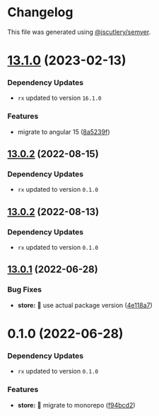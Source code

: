 # Changelog

This file was generated using [@jscutlery/semver](https://github.com/jscutlery/semver).

# [13.1.0](https://github.com/ngry-project/workspace/compare/store@13.0.2...store@13.1.0) (2023-02-13)

### Dependency Updates

* `rx` updated to version `16.1.0`

### Features

* migrate to angular 15 ([8a5239f](https://github.com/ngry-project/workspace/commit/8a5239f69c1b0e9188f8a8023ca96c1cd91a3454))



## [13.0.2](https://github.com/ngry-project/workspace/compare/store@13.0.1...store@13.0.2) (2022-08-15)

### Dependency Updates

* `rx` updated to version `0.1.0`


## [13.0.2](https://github.com/ngry-project/workspace/compare/store@13.0.1...store@13.0.2) (2022-08-13)

### Dependency Updates

* `rx` updated to version `0.1.0`


## [13.0.1](https://github.com/ngry-project/workspace/compare/store@0.1.0...store@13.0.1) (2022-06-28)


### Bug Fixes

* **store:** :wrench: use actual package version ([4e118a7](https://github.com/ngry-project/workspace/commit/4e118a73a692b836eb01a25de7ae178587845ba5))



# 0.1.0 (2022-06-28)

### Dependency Updates

* `rx` updated to version `0.1.0`

### Features

* **store:** :truck: migrate to monorepo ([f94bcd2](https://github.com/ngry-project/workspace/commit/f94bcd24edcfe54606726e45ffc43959e3fb5f3a))
